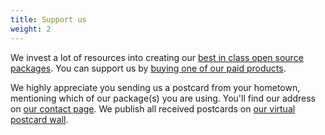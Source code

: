 ```yaml
---
title: Support us
weight: 2
---
```


We invest a lot of resources into creating our [best in class open source packages](https://taxionus.be/open-source). You can support us by [buying one of our paid products](https://taxionus.be/open-source/support-us). 

We highly appreciate you sending us a postcard from your hometown, mentioning which of our package(s) you are using. You'll find our address on [our contact page](https://taxionus.be/about-us). We publish all received postcards on [our virtual postcard wall](https://taxionus.be/open-source/postcards).
